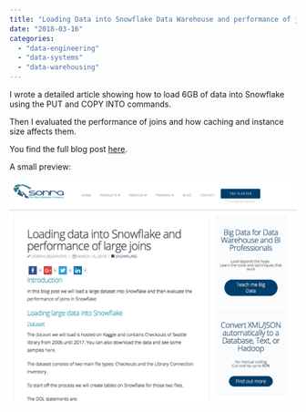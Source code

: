 ```yaml
---
title: "Loading Data into Snowflake Data Warehouse and performance of joins"
date: "2018-03-16"
categories: 
  - "data-engineering"
  - "data-systems"
  - "data-warehousing"
---
```


I wrote a detailed article showing how to load 6GB of data into Snowflake using the PUT and COPY INTO commands.

Then I evaluated the performance of joins and how caching and instance size affects them.

You find the full blog post [here](https://sonra.io/2018/03/16/loading-data-into-snowflake-and-performance-of-large-joins/).

A small preview:

![Screen Shot 2018-03-16 at 22.05.15.png](assets/img/old_blog_post_images/screen-shot-2018-03-16-at-22-05-15.png)
